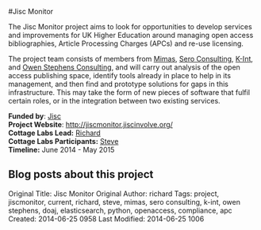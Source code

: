 #Jisc Monitor
<br>

<div class=row-fluid>

<div class=span6>
<p>The Jisc Monitor project aims to look for opportunities to develop services and improvements for UK Higher Education around managing open access bibliographies, Article Processing Charges (APCs) and re-use licensing.</p>
<p>The project team consists of members from <a href="http://www.mimas.ac.uk">Mimas</a>, <a href="http://www.sero.co.uk/">Sero Consulting</a>, <a href="http://www.k-int.com/">K-Int</a>, and <a href="http://www.ostephens.com/">Owen Stephens Consulting</a>, and will carry out analysis of the open access publishing space, identify tools already in place to help in its management, and then find and prototype solutions for gaps in this infrastructure.  This may take the form of new pieces of software that fulfil certain roles, or in the integration between two existing services.</p>
</div>

  <div class="span6">
        <div class="well">
            <strong>Funded by</strong>: <a href="http://www.jisc.ac.uk">Jisc</a><br>
            <strong>Project Website</strong>: <a href="http://jiscmonitor.jiscinvolve.org/">http://jiscmonitor.jiscinvolve.org/</a><br>
            <strong>Cottage Labs Lead:</strong> <a href="http://cottagelabs.com/people/richard">Richard</a><br>
            <strong>Cottage Labs Participants:</strong> <a href="/people/steve">Steve</a><br>
            <strong>Timeline:</strong> June 2014 - May 2015<br>
        </div>
        <div class="row-fluid"><div class="span7"><h2 class="cl_red_leader">Blog posts about this project</h2></div><div class="span5"><div class="feed" data-url="/projects/jisc-monitor/feed" data-subscribe="subscribe to the project news feed"></div></div></div>
        <div class="facetview facetview-stories" data-size="20" data-search='tags:jiscmonitor AND url:"/news/*"'></div>
    </div>
    <!-- end right hand side of the page -->

</div>



Original Title: Jisc Monitor
Original Author: richard
Tags: project, jiscmonitor, current, richard, steve, mimas, sero consulting, k-int, owen stephens, doaj, elasticsearch, python, openaccess, compliance, apc
Created: 2014-06-25 0958
Last Modified: 2014-06-25 1006
